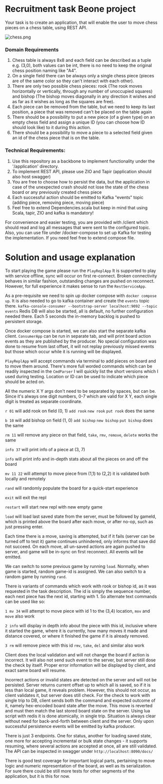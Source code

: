 # Recruitment task Beone project

Your task is to create an application, that will enable the user to move chess pieces on a chess table, using REST API.

![chess.png](doc%2Fchess.png)

### Domain Requirements
1. Chess table is always 8x8 and each field can be described as a tuple e.g. (3,0), both values can be int, there is no need to keep the original chess position naming like "A4". 
1. On a single field there can be always only a single chess piece (pieces are of the same color so they can't interact with each other).
1. There are only two possible chess pieces: rook (The rook moves horizontally or vertically, through any number of unoccupied squares) and bishop (The bishop moves diagonally in any direction it wishes and as far as it wishes as long as the squares are free).
1. Each piece can be removed from the table, but we need to keep its last position, a piece that was removed can't be placed on the table again
1. There should be a possibility to put a new piece (of a given type) on an empty chess field and assign a unique ID (you can choose how ID should look like) to it during this action.
1. There should be a possibility to move a piece to a selected field given an id of the chess piece that is on the table.

### Technical Requirements:
1. Use this repository as a backbone to implement functionality under the '/application' directory.
1. To implement REST API, please use ZIO and Tapir (application should also host swagger)
1. You are free to choose how to persist the data, but the application in case of the unexpected crash should not lose the state of the chess board or any previously created chess piece
1. Each successful action should be emitted to Kafka "events" topic (adding piece, removing piece, moving piece)
1. Feel free to extend Dependencies.scala but keep in mind that using Scala, tapir, ZIO and kafka is mandatory!

For convenience and easier testing, you are provided with /client which should read and log all messages that were sent to
the configured topic. Also, you can use file under /docker-compose to set up Kafka for testing the implementation. If you need feel free to extend compose file.

# Solution and usage explanation

To start playing the game please run the `PlayReplApp`
It is supported to play with service offline, sync will occur on first re-connect.
Broken connectivity behaves in similar fashion, outstanding changes are pushed on reconnect.
However, for full experience it makes sense to run the `RestServiceApp`.

As a pre-requisite we need to spin up docker compose with `docker compose up`.
It is also needed to go to kafka container and create the `events` topic there.
`kafka-console-consumer --bootstrap-server localhost:9092 --topic events`
Redis DB will also be started, all is default, no further configuration needed there.
Each 5 seconds the in-memory backlog is pushed to persistent storage.

Once docker compose is started, we can also start the separate kafka client.
`ConsumerApp` can be run in separate tab, and will print board action events
as they are published by the producer. No special configuration was done to resume from
last offset, it will not replay previously missed events but those which occur while it
is running will be displayed.

`PlayReplApp` will accept commands via terminal to add pieces on board and to move them around.
There's more full worded commands which can be readily inspected in the `CmdParser`
I will quickly list the short versions which I used during testing. Location or ID can
be used to indicate which piece should be acted on.

All the numeric X Y args don't need to be separated by spaces, but can be.
Since it's always one digit numbers, 0-7 which are valid for X Y, each single digit is
treated as separate coordinate.

`r 01` will add rook on field (0, 1) `add rook` `new rook` `put rook` does the same

`b 10` will add bishop on field (1, 0) `add bishop` `new bishop` `put bishop` does the same

`rm 11` will remove any piece on that field, `take`, `rmv`, `remove`, `delete` works the same

`info 37` will print info of a piece at (3, 7)

`info` will print info and in-depth stats about all the pieces on and off the board

`mv 11 22` will attempt to move piece from (1,1) to (2,2) it is validated both locally and remotely

`rand` will randomly populate the board for a quick-start experience

`exit` will exit the repl

`restart` will start new repl with new empty game

`load` will load last saved state from the server, must be followed by gameId, which is printed
above the board  after each move, or after no-op, such as just pressing enter.

Each time there is a move, saving is attempted, but if it fails (server can be turned off to test it)
game continues unhindered, only informs that save did not succeed. On each move, all un-saved actions
are again pushed to server, and game will be in-sync on first reconnect. All events will be emitted.

We can switch to some previous game by running `load`.
Normally, when game is started, random game-id is assigned. We can also switch to a
random game by running `rand`.

There is variants of commands which work with rook or bishop id, as it was requested in the task
description. The id is simply the sequence number, each next piece has the next id, starting with 1.
So alternate text commands can be used like so:

`1 mv 34` will attempt to move piece with id 1 to the (3,4) location, `mov` and `move` also work

`2 info` will display in depth info about the piece with this id, inclusive where it started the game,
where it is currently, how many moves it made and distance covered, or where it finished the game if it is already removed.

`3 rm` will remove piece with this id `rmv`, `take`, `del` and similar also work

Client does the local validation and will not change the board if action is incorrect.
It will also not send such event to the server, but server still dose the check by itself.
Proper error information will be displayed by client, and exact same board will resume.

Incorrect actions or invalid states are detected on the server and will not be persisted. Server
returns current offset up to which all is saved, so if it is less than local game, it reveals
problem. However, this should not occur, as client validates it, but server does still check.
For the check to work with single trip to DB, client sends both the command and expected outcome
of it, namely hex-encoded board state after the move. This move is reverted and must then match
the last stored board state on the server. Using lua script with redis it is done atomically,
in single trip. Situation is always clear without need for back-and-forth between client and the
server. Only upon successful persistence events will be emitted by kafka producer.

There is just 3 endpoints. One for status, another for loading saved state, one more for
accepting incremental or bulk state changes - it supports resuming, where several actions
are accepted at once, all are still  validated.
The API can be inspected in swagger under `http://localhost:8090/docs/`

There is good test coverage for important logical parts, pertaining to move logic and
numeric representation of the board, as well as its serialization. For sure there could
be still more tests for other segments of the application, but it is this for now.

